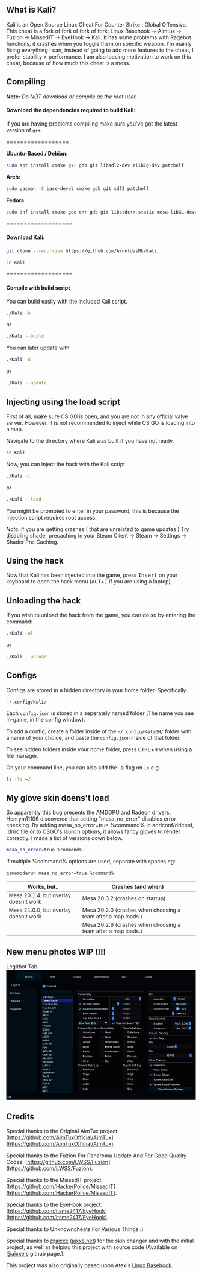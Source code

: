 ## What is Kali?
Kali is an Open Source Linux Cheat For Counter Strike : Global Offensive. 
This cheat is a fork of fork of fork of fork: Linux Basehook -> Aimtux -> Fuzion -> MissedIT -> EyeHook -> Kali.
It has some problems with Ragebot functions, it crashes when you toggle them on specific weapon. I'm mainly fixing everything I can, instead of going to add more features to the cheat, I prefer stability > performance. I am also loosing motivation to work on this cheat, because of how much this cheat is a mess. 

## Compiling

**Note:** _Do NOT download or compile as the root user._

#### Download the dependencies required to build Kali:

If you are having problems compiling make sure you've got the latest version of `g++`.

==================

__Ubuntu-Based / Debian:__
```bash
sudo apt install cmake g++ gdb git libsdl2-dev zlib1g-dev patchelf
```
__Arch:__
```bash
sudo pacman -S base-devel cmake gdb git sdl2 patchelf
```
__Fedora:__
```bash
sudo dnf install cmake gcc-c++ gdb git libstdc++-static mesa-libGL-devel SDL2-devel zlib-devel libX11-devel patchelf
```

===================

#### Download Kali:

```bash
git clone --recursive https://github.com/ArnoldasMk/Kali
```

```bash
cd Kali
```

===================

#### Compile with build script

You can build easily with the included Kali script.
```bash
./Kali -b
```
or 
```bash
./Kali --build
```

You can later update with 
```bash
./Kali -u
```
or
```bash
./Kali --update
```


## Injecting using the load script

First of all, make sure CS:GO is open, and you are not in any official valve server. However, it is not recommended to inject while CS:GO is loading into a map. 

Navigate to the directory where Kali was built if you have not ready.
```bash
cd Kali
```

Now, you can inject the hack with the Kali script
```bash
./Kali -l
```
or 
```bash
./Kali --load
```

You might be prompted to enter in your password, this is because the injection script requires root access.

*Note:* if you are getting crashes ( that are unrelated to game updates ) Try disabling shader precaching in your Steam Client -> Steam -> Settings -> Shader Pre-Caching. 

## Using the hack

Now that Kali has been injected into the game, press <kbd>Insert</kbd> on your keyboard to open the hack menu (<kbd>ALT</kbd>+<kbd>I</kbd> if you are using a laptop).

## Unloading the hack

If you wish to unload the hack from the game, you can do so by entering the command:
```bash
./Kali -ul
```
or
```bash
./Kali --unload
```
## Configs

Configs are stored in a hidden directory in your home folder. Specifically 
```
~/.config/Kali/
```

Each `config.json` is stored in a seperately named folder (The name you see in-game, in the config window). 

To add a config, create a folder inside of the `~/.config/KaliGH/` folder with a name of your choice, and paste the `config.json` inside of that folder.

To see hidden folders inside your home folder, press <kbd>CTRL</kbd>+<kbd>H</kbd> when using a file manager.

On your command line, you can also add the -a flag on `ls` e.g.
```bash
ls -la ~/
```
## My glove skin doens't load
So apparently this bug presents the AMDGPU and Radeon drivers. Henrym11106 discovered that setting "mesa_no_error" disables error checking. By adding mesa_no_error=true %command% in adriconf/driconf, .drirc file or to CSGO's launch options, it allows fancy gloves to render correctly. I made a list of versions down below.
```bash
mesa_no_error=true %command%
```
if multiple %command% options are used, separate with spaces eg: 
```bash
gamemoderun mesa_no_error=true %command%
```
| Works, but..                          | Crashes (and when)                                             |
| --------------------------------------| ---------------------------------------------------------------|
| Mesa 20.1.4, but overlay doesn't work | Mesa 20.3.2 (crashes on startup)                               |
| Mesa 21.0.0, but overlay doesn't work | Mesa 20.2.0 (crashes when choosing a team after a map loads.)  |
|                                       | Mesa 20.2.6 (crashes when choosing a team after a map loads.)  |  

## New menu photos WIP !!!!
Legitbot Tab
![LegitBot](Pictures/newmenulegitbottab.png)

## Credits

Special thanks to the Original AimTux project: [https://github.com/AimTuxOfficial/AimTux](https://github.com/AimTuxOfficial/AimTux).

Special thanks to the Fuzion For Panaroma Update And For Good Quality Codes: [https://github.com/LWSS/Fuzion](https://github.com/LWSS/Fuzion).

Special thanks to the MissedIT project: [https://github.com/HackerPolice/MissedIT](https://github.com/HackerPolice/MissedIT).

Special thanks to the EyeHook project: [https://github.com/itsme2417/EyeHook](https://github.com/itsme2417/EyeHook).

Special thanks to Unknowncheats For Various Things :)

Special thanks to [@aixxe](http://www.github.com/aixxe/) ([aixxe.net](http://www.aixxe.net)) for the skin changer and with the initial project, as well as helping this project with source code (Available on [@aixxe's](http://www.github.com/aixxe/) github page.).

This project was also originally based upon Atex's [Linux Basehook](http://unknowncheats.me/forum/counterstrike-global-offensive/181878-linux-basehook.html).

